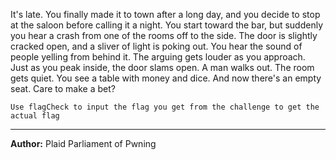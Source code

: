 It's late. You finally made it to town after a long day, and you decide to stop at the saloon before calling it a night. You start toward the bar, but suddenly you hear a crash from one of the rooms off to the side. The door is slightly cracked open, and a sliver of light is poking out. You hear the sound of people yelling from behind it. The arguing gets louder as you approach. Just as you peak inside, the door slams open. A man walks out. The room gets quiet. You see a table with money and dice. And now there's an empty seat. Care to make a bet?


`Use flagCheck to input the flag you get from the challenge to get the actual flag`

---
**Author:** Plaid Parliament of Pwning